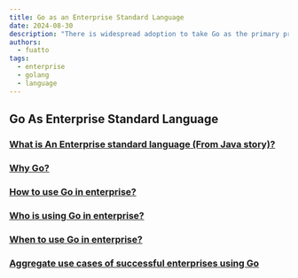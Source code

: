 ```yaml
---
title: Go as an Enterprise Standard Language
date: 2024-08-30
description: "There is widespread adoption to take Go as the primary programming language for enterprise-level software development, emphasizing its simplicity, efficiency, and robust standard library. This initiative aims to streamline development processes, improve code maintainability, and leverage Go's strong support for concurrent programming in large-scale enterprise applications."
authors:
  - fuatto
tags:
  - enterprise
  - golang
  - language
---
```


## Go As Enterprise Standard Language

### [What is An Enterprise standard language (From Java story)?](why-enterprise-chose-java.md)

### [Why Go?](why-go.md)

### [How to use Go in enterprise?](how-to-use-go-in-enterprise.md)

### [Who is using Go in enterprise?](who-using-golang-in-enterprise.md)

### [When to use Go in enterprise?](when-to-use-golang-in-enterprise.md)

### [Aggregate use cases of successful enterprises using Go](aggregate-use-cases-of-successful-enterprises-using-go.md)

